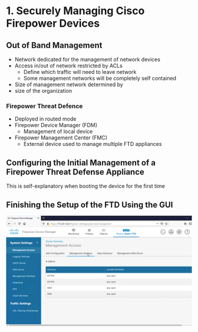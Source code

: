 # 1. Securely Managing Cisco Firepower Devices

## Out of Band Management

* Network dedicated for the management of network devices
* Access in/out of network restricted by ACLs
  * Define which traffic will need to leave network
  * Some management networks will be completely self contained
* Size of management network determined by
* size of the organization

### Firepower Threat Defence

* Deployed in routed mode
* Firepower Device Manager \(FDM\)
  * Management of local device
* Firepower Management Center \(FMC\)
  * External device used to manage multiple FTD appliances

## Configuring the Initial Management of a Firepower Threat Defense Appliance

This is self-explanatory when booting the device for the first time

## Finishing the Setup of the FTD Using the GUI

![](../../../.gitbook/assets/securely-managing-cisco-firepower-devices-1.png)


